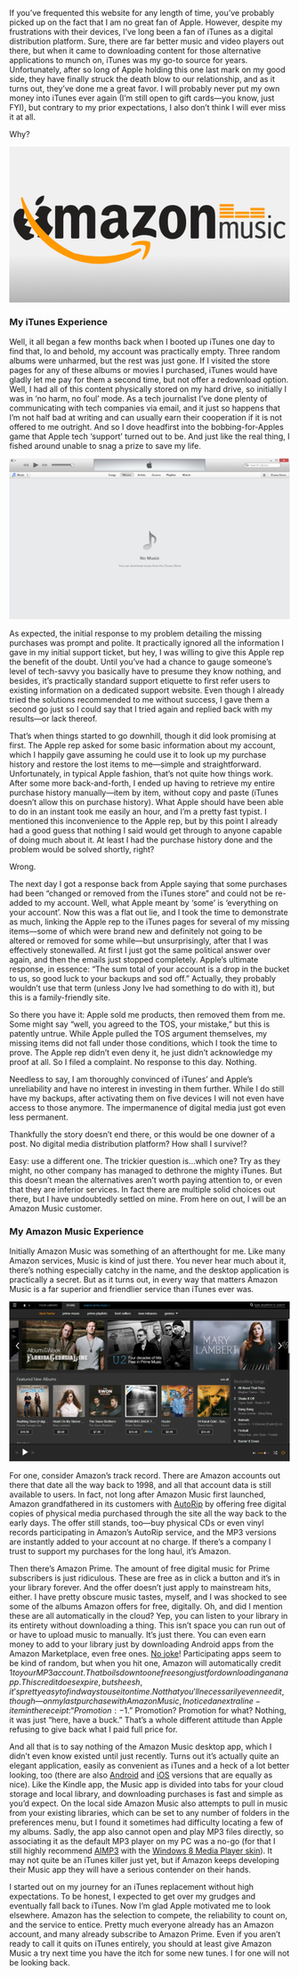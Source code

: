 <!--t So long iTunes, Hello Amazon Music! t-->
<!--tag 2014,archive,features,opinions,thinkboxly tag-->
<!--image /content/images/so-long-itunes-hello-amazon-music/Amazon_Music_iTunes-640x3551.png image-->
  
If you’ve frequented this website for any length of time, you’ve probably picked up on the fact that I am no great fan of Apple. However, despite my frustrations with their devices, I’ve long been a fan of iTunes as a digital distribution platform. Sure, there are far better music and video players out there, but when it came to downloading content for those alternative applications to munch on, iTunes was my go-to source for years. Unfortunately, after so long of Apple holding this one last mark on my good side, they have finally struck the death blow to our relationship, and as it turns out, they’ve done me a great favor. I will probably never put my own money into iTunes ever again (I’m still open to gift cards—you know, just FYI), but contrary to my prior expectations, I also don’t think I will ever miss it at all.  
  
Why?  
  
![](/content/images/so-long-itunes-hello-amazon-music/Amazon_Music_iTunes-640x3551.png)  
  

### My iTunes Experience

  
Well, it all began a few months back when I booted up iTunes one day to find that, lo and behold, my account was practically empty. Three random albums were unharmed, but the rest was just gone. If I visited the store pages for any of these albums or movies I purchased, iTunes would have gladly let me pay for them a second time, but not offer a redownload option. Well, I had all of this content physically stored on my hard drive, so initially I was in ‘no harm, no foul’ mode. As a tech journalist I’ve done plenty of communicating with tech companies via email, and it just so happens that I’m not half bad at writing and can usually earn their cooperation if it is not offered to me outright. And so I dove headfirst into the bobbing-for-Apples game that Apple tech ‘support’ turned out to be. And just like the real thing, I fished around unable to snag a prize to save my life.  
  
[![](/content/images/so-long-itunes-hello-amazon-music/emptylibrary-627x3601.png)](/content/images/so-long-itunes-hello-amazon-music/emptylibrary-627x3601.png)  
  
As expected, the initial response to my problem detailing the missing purchases was prompt and polite. It practically ignored all the information I gave in my initial support ticket, but hey, I was willing to give this Apple rep the benefit of the doubt. Until you’ve had a chance to gauge someone’s level of tech-savvy you basically have to presume they know nothing, and besides, it’s practically standard support etiquette to first refer users to existing information on a dedicated support website. Even though I already tried the solutions recommended to me without success, I gave them a second go just so I could say that I tried again and replied back with my results—or lack thereof.  
  
That’s when things started to go downhill, though it did look promising at first. The Apple rep asked for some basic information about my account, which I happily gave assuming he could use it to look up my purchase history and restore the lost items to me—simple and straightforward. Unfortunately, in typical Apple fashion, that’s not quite how things work. After some more back-and-forth, I ended up having to retrieve my entire purchase history manually—item by item, without copy and paste (iTunes doesn’t allow this on purchase history). What Apple should have been able to do in an instant took me easily an hour, and I’m a pretty fast typist. I mentioned this inconvenience to the Apple rep, but by this point I already had a good guess that nothing I said would get through to anyone capable of doing much about it. At least I had the purchase history done and the problem would be solved shortly, right?  
  
Wrong.  
  
The next day I got a response back from Apple saying that some purchases had been “changed or removed from the iTunes store” and could not be re-added to my account. Well, what Apple meant by ‘some’ is ‘everything on your account’. Now this was a flat out lie, and I took the time to demonstrate as much, linking the Apple rep to the iTunes pages for several of my missing items—some of which were brand new and definitely not going to be altered or removed for some while—but unsurprisingly, after that I was effectively stonewalled. At first I just got the same political answer over again, and then the emails just stopped completely. Apple’s ultimate response, in essence: “The sum total of your account is a drop in the bucket to us, so good luck to your backups and sod off.” Actually, they probably wouldn’t use that term (unless Jony Ive had something to do with it), but this is a family-friendly site.  
  
So there you have it: Apple sold me products, then removed them from me. Some might say “well, you agreed to the TOS, your mistake,” but this is patently untrue. While Apple pulled the TOS argument themselves, my missing items did not fall under those conditions, which I took the time to prove. The Apple rep didn’t even deny it, he just didn’t acknowledge my proof at all. So I filed a complaint. No response to this day. Nothing.  
  
Needless to say, I am thoroughly convinced of iTunes’ and Apple’s unreliability and have no interest in investing in them further. While I do still have my backups, after activating them on five devices I will not even have access to those anymore. The impermanence of digital media just got even less permanent.  
  
Thankfully the story doesn’t end there, or this would be one downer of a post. No digital media distribution platform? How shall I survive!?  
  
Easy: use a different one. The trickier question is…which one? Try as they might, no other company has managed to dethrone the mighty iTunes. But this doesn’t mean the alternatives aren’t worth paying attention to, or even that they are inferior services. In fact there are multiple solid choices out there, but I have undoubtedly settled on mine. From here on out, I will be an Amazon Music customer.  
  

### My Amazon Music Experience

  
Initially Amazon Music was something of an afterthought for me. Like many Amazon services, Music is kind of just there. You never hear much about it, there’s nothing especially catchy in the name, and the desktop application is practically a secret. But as it turns out, in every way that matters Amazon Music is a far superior and friendlier service than iTunes ever was.  
  
[![](/content/images/so-long-itunes-hello-amazon-music/amazonstore-632x3601.png)](/content/images/so-long-itunes-hello-amazon-music/amazonstore-632x3601.png)  
  
For one, consider Amazon’s track record. There are Amazon accounts out there that date all the way back to 1998, and all that account data is still available to users. In fact, not long after Amazon Music first launched, Amazon grandfathered in its customers with [AutoRip](http://www.amazon.com/gp/help/customer/display.html?nodeId=201377450) by offering free digital copies of physical media purchased through the site all the way back to the early days. The offer still stands, too—buy physical CDs or even vinyl records participating in Amazon’s AutoRip service, and the MP3 versions are instantly added to your account at no charge. If there’s a company I trust to support my purchases for the long haul, it’s Amazon.  
  
Then there’s Amazon Prime. The amount of free digital music for Prime subscribers is just ridiculous. These are free as in click a button and it’s in your library forever. And the offer doesn’t just apply to mainstream hits, either. I have pretty obscure music tastes, myself, and I was shocked to see some of the albums Amazon offers for free, digitally. Oh, and did I mention these are all automatically in the cloud? Yep, you can listen to your library in its entirety without downloading a thing. This isn’t space you can run out of or have to upload music to manually. It’s just there. You can even earn money to add to your library just by downloading Android apps from the Amazon Marketplace, even free ones. [No joke](http://www.amazon.com/gp/feature.html?docId=1001927001)! Participating apps seem to be kind of random, but when you hit one, Amazon will automatically credit $1 to your MP3 account. That boils down to one free song just for downloading an an app. This credit does expire, but sheesh, it’s pretty easy to find ways to use it on time. Not that you’ll necessarily even need it, though—on my last purchase with Amazon Music, I noticed an extra line-item in the receipt: “Promotion: -$1.” Promotion? Promotion for what? Nothing, it was just “here, have a buck.” That’s a whole different attitude than Apple refusing to give back what I paid full price for.  
  
And all that is to say nothing of the Amazon Music desktop app, which I didn’t even know existed until just recently. Turns out it’s actually quite an elegant application, easily as convenient as iTunes and a heck of a lot better looking, too (there are also [Android](https://play.google.com/store/apps/details?id=com.amazon.mp3&hl=en) and [iOS](https://itunes.apple.com/us/app/amazon-music-with-prime-music/id510855668?mt=8) versions that are equally as nice). Like the Kindle app, the Music app is divided into tabs for your cloud storage and local library, and downloading purchases is fast and simple as you’d expect. On the local side Amazon Music also attempts to pull in music from your existing libraries, which can be set to any number of folders in the preferences menu, but I found it sometimes had difficulty locating a few of my albums. Sadly, the app also cannot open and play MP3 files directly, so associating it as the default MP3 player on my PC was a no-go (for that I still highly recommend [AIMP3](http://www.aimp2.us/aimp3-download.php) with the [Windows 8 Media Player skin](http://ikorolkov.deviantart.com/#/art/Windows-8-Media-Player-280498478?hf=1)). It may not quite be an iTunes killer just yet, but if Amazon keeps developing their Music app they will have a serious contender on their hands.  
  
I started out on my journey for an iTunes replacement without high expectations. To be honest, I expected to get over my grudges and eventually fall back to iTunes. Now I’m glad Apple motivated me to look elsewhere. Amazon has the selection to compete, the reliability to count on, and the service to entice. Pretty much everyone already has an Amazon account, and many already subscribe to Amazon Prime. Even if you aren’t ready to call it quits on iTunes entirely, you should at least give Amazon Music a try next time you have the itch for some new tunes. I for one will not be looking back.
